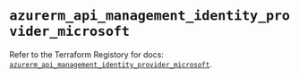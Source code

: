 # `azurerm_api_management_identity_provider_microsoft`

Refer to the Terraform Registory for docs: [`azurerm_api_management_identity_provider_microsoft`](https://registry.terraform.io/providers/hashicorp/azurerm/3.62.1/docs/resources/api_management_identity_provider_microsoft).
